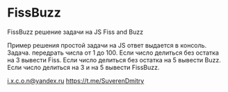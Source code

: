 # FissBuzz
FissBuzz решение задачи на JS Fiss and Buzz

Пример решения простой задачи на JS ответ выдается в консоль.
Задача. передрать числа от 1 до 100.
Если число делиться без остатка на 3 вывести Fiss.
Если число делиться без остатка на 5 вывести Buzz.
Если число делиться на 3 и на 5 вывести FissBuzz.

i.x.c.o.n@yandex.ru
https://t.me/SuverenDmitry
